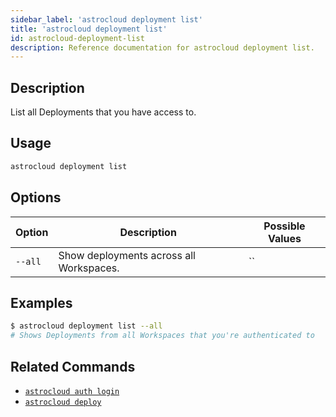```yaml
---
sidebar_label: 'astrocloud deployment list'
title: 'astrocloud deployment list'
id: astrocloud-deployment-list
description: Reference documentation for astrocloud deployment list.
---
```


## Description

List all Deployments that you have access to.  

## Usage

```sh
astrocloud deployment list
```

## Options

| Option  | Description                                          | Possible Values                   |
| ------- | ---------------------------------------------------- | --------------------------------- |
| `--all` | Show deployments across all Workspaces. | `` |

## Examples

```sh
$ astrocloud deployment list --all
# Shows Deployments from all Workspaces that you're authenticated to
```

## Related Commands

- [`astrocloud auth login`](cli-reference/astrocloud-auth-login.md)
- [`astrocloud deploy`](cli-reference/astrocloud-deploy.md)
